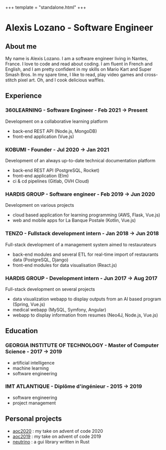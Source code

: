 +++
template = "standalone.html"
+++

# Alexis Lozano - Software Engineer

## About me

My name is Alexis Lozano. I am a software engineer living in Nantes, France. I love to code and read about coding. I am fluent in French and English, and I am pretty confident in my skills on Mario Kart and Super Smash Bros. In my spare time, I like to read, play video games and cross-stitch pixel art. Oh, and I cook delicious waffles.

## Experience

### 360LEARNING - Software Engineer - Feb 2021 -> Present

Development on a collaborative learning platform

- back-end REST API (Node.js, MongoDB)
- front-end application (Vue.js)

### KOBUMI - Founder - Jul 2020 -> Jan 2021

Development of an always up-to-date technical documentation platform

- back-end REST API (PostgreSQL, Rocket)
- front-end application (Elm)
- ci & cd pipelines (Gitlab, OVH Cloud)

### HARDIS GROUP - Software engineer - Feb 2019 -> Jun 2020

Development on various projects

- cloud based application for learning programming (AWS, Flask, Vue.js)
- web and mobile apps for La Banque Postale (Kotlin, Vue.js)

### TENZO - Fullstack development intern - Jan 2018 -> Jun 2018

Full-stack development of a management system aimed to restaurateurs

- back-end modules and several ETL for real-time import of restaurants data (PostgreSQL, Django)
- front-end modules for data visualisation (React.js)

### HARDIS GROUP - Development intern - Jun 2017 -> Aug 2017

Full-stack development on several projects

- data visualization webapp to display outputs from an AI based program (Spring, Vue.js)
- medical webapp (MySQL, Symfony, Angular)
- webapp to display information from resumes (Neo4J, Node.js, Vue.js)

## Education

### GEORGIA INSTITUTE OF TECHNOLOGY - Master of Computer Science - 2017 -> 2019

- artificial intelligence
- machine learning
- software engineering

### IMT ATLANTIQUE - Diplôme d'ingénieur - 2015 -> 2019

- software engineering
- project management

## Personal projects

- [aoc2020](https://github.com/alexislozano/aoc2020) : my take on advent of code 2020
- [aoc2019](https://github.com/alexislozano/aoc2019) : my take on advent of code 2019
- [neutrino](https://github.com/alexislozano/neutrino) : a gui library written in Rust
